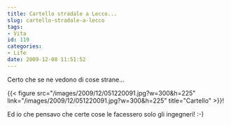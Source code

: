 ```yaml
---
title: Cartello stradale a Lecco...
slug: cartello-stradale-a-lecco
tags:
- Vita
id: 119
categories:
- Life
date: 2009-12-08 11:51:52
---
```


Certo che se ne vedono di cose strane…

{{< figure src="/images/2009/12/051220091.jpg?w=300&amp;h=225" link="/images/2009/12/051220091.jpg?w=300&amp;h=225" title="Cartello" >}}!

Ed io che pensavo che certe cose le facessero solo gli ingegneri! :-)
